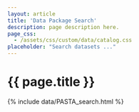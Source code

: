 ```yaml
---
layout: article
title: 'Data Package Search'
description: page description here.
page_css:
  - /assets/css/custom/data/catalog.css
placeholder: "Search datasets ..."
---
```



<h1>{{ page.title }}</h1>

<div id="search-container">
        {% include data/PASTA_search.html %}
</div>

<link rel="stylesheet" href="https://use.fontawesome.com/releases/v5.3.1/css/all.css" integrity="sha384-mzrmE5qonljUremFsqc01SB46JvROS7bZs3IO2EmfFsd15uHvIt+Y8vEf7N7fWAU"
  crossorigin="anonymous">
<link href="/assets/css/custom/data/search.css" rel="stylesheet" type="text/css">
<link href="/assets/css/custom/data/auto-complete.scss" rel="stylesheet" type="text/css">
<script src="/assets/js/pasta/cors.js"></script>
<script src="/assets/js/pasta/pagination.js"></script>
<script src="/assets/js/pasta/auto-complete.min.js"></script>
<script src="/assets/js/pasta/ucsv-1.2.0.min.js"></script>
<script src="/assets/js/pasta/pasta_lookup.js"></script>
<script src="/assets/js/pasta/pasta.js"></script>

<script>
$(function() {
	console.log(window.location);
	$('#search-url-section .text').val(window.location.href);
})
</script>
